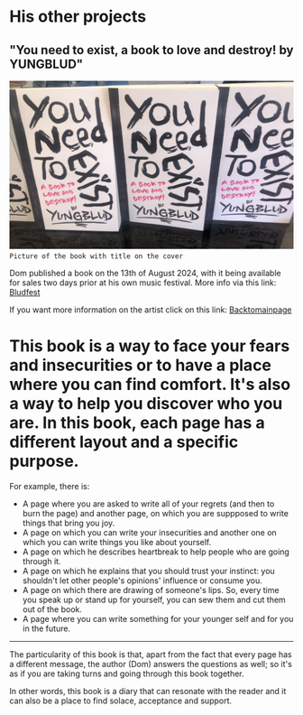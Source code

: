 # His other projects 
## "You need to exist, a book to love and destroy! by YUNGBLUD" 
  
![Alt text](../pic/photo.jpg) `Picture of the book with title on the cover`  

Dom published a book on the 13th of August 2024, with it being available for sales two days prior at his own music festival. More info via this link: [Bludfest](../dossier/secondpage.md)

If you want more information on the artist click on this link: [Backtomainpage](../index.md)  

This book is a way to face your fears and insecurities or to have a place where you can find comfort. It's also a way to help you discover who you are. In this book, each page has a different layout and a specific purpose.  
==================================================================== 

For example, there is: 
* A page where you are asked to write all of your regrets (and then to burn the page) and another page, on which you are suppposed to write things that bring you joy.
* A page on which you can write your insecurities and another one on which you can write things you like about yourself.
* A page on which he describes heartbreak to help people who are going through it.
* A page on which he explains that you should trust your instinct: you shouldn't let other people's opinions' influence or consume you.
* A page on which there are drawing of someone's lips. So, every time you speak up or stand up for yourself, you can sew them and cut them out of the book.
* A page where you can write something for your younger self and for you in the future.  

--------------------------------

The particularity of this book is that, apart from the fact that every page has a different message, the author (Dom) answers the questions as well; so it's as if you are taking turns and going through this book together.  

In other words, this book is a diary that can resonate with the reader and it can also be a place to find solace, acceptance and support. 
